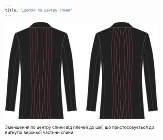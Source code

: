 ```yaml
---
title: "Дротик по центру спини"
---
```


![Дротик по центру спини](centerbackdart.svg)

Зменшення по центру спини від плечей до шиї, що пристосовується до вигнутої верхньої частини спини.





